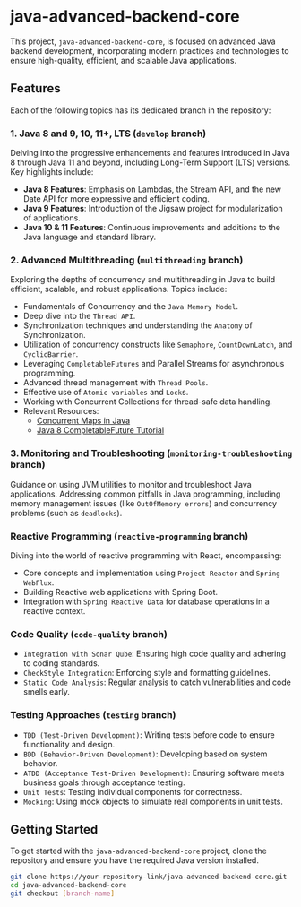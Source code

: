 # java-advanced-backend-core

This project, `java-advanced-backend-core`, is focused on advanced Java backend development, incorporating modern practices and technologies to ensure high-quality, efficient, and scalable Java applications.

## Features

Each of the following topics has its dedicated branch in the repository:

### 1. Java 8 and 9, 10, 11+, LTS (`develop` branch)
Delving into the progressive enhancements and features introduced in Java 8 through Java 11 and beyond, including Long-Term Support (LTS) versions. Key highlights include:
- **Java 8 Features**: Emphasis on Lambdas, the Stream API, and the new Date API for more expressive and efficient coding.
- **Java 9 Features**: Introduction of the Jigsaw project for modularization of applications.
- **Java 10 & 11 Features**: Continuous improvements and additions to the Java language and standard library.

### 2. Advanced Multithreading (`multithreading` branch)
Exploring the depths of concurrency and multithreading in Java to build efficient, scalable, and robust applications. Topics include:
- Fundamentals of Concurrency and the `Java Memory Model`.
- Deep dive into the `Thread API`.
- Synchronization techniques and understanding the `Anatomy` of Synchronization.
- Utilization of concurrency constructs like `Semaphore`, `CountDownLatch`, and `CyclicBarrier`.
- Leveraging `CompletableFutures` and Parallel Streams for asynchronous programming.
- Advanced thread management with `Thread Pools`.
- Effective use of `Atomic variables` and `Lock`s.
- Working with Concurrent Collections for thread-safe data handling.
- Relevant Resources:
    - [Concurrent Maps in Java](https://www.baeldung.com/java-concurrent-map)
    - [Java 8 CompletableFuture Tutorial](https://www.callicoder.com/java-8-completablefuture-tutorial/)


### 3. Monitoring and Troubleshooting (`monitoring-troubleshooting` branch)
Guidance on using JVM utilities to monitor and troubleshoot Java applications. 
Addressing common pitfalls in Java programming, 
including memory management issues (like `OutOfMemory errors`) and concurrency problems (such as `deadlocks`).


### Reactive Programming (`reactive-programming` branch)
Diving into the world of reactive programming with React, encompassing:
- Core concepts and implementation using `Project Reactor` and `Spring WebFlux`.
- Building Reactive web applications with Spring Boot.
- Integration with `Spring Reactive Data` for database operations in a reactive context.


### Code Quality (`code-quality` branch)
- `Integration with Sonar Qube`: Ensuring high code quality and adhering to coding standards.
- `CheckStyle Integration`: Enforcing style and formatting guidelines.
- `Static Code Analysis`: Regular analysis to catch vulnerabilities and code smells early.

### Testing Approaches (`testing` branch)
- `TDD (Test-Driven Development)`: Writing tests before code to ensure functionality and design.
- `BDD (Behavior-Driven Development)`: Developing based on system behavior.
- `ATDD (Acceptance Test-Driven Development)`: Ensuring software meets business goals through acceptance testing.
- `Unit Tests`: Testing individual components for correctness.
- `Mocking`: Using mock objects to simulate real components in unit tests.

## Getting Started

To get started with the `java-advanced-backend-core` project, clone the repository and ensure you have the required Java version installed.

```bash
git clone https://your-repository-link/java-advanced-backend-core.git
cd java-advanced-backend-core
git checkout [branch-name]
